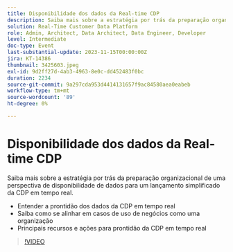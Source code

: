 ```yaml
---
title: Disponibilidade dos dados da Real-time CDP
description: Saiba mais sobre a estratégia por trás da preparação organizacional de uma perspectiva de disponibilidade de dados para um lançamento simplificado da CDP em tempo real. Entenda a disponibilidade de dados da CDP em tempo real e saiba como alinhar-se aos casos de uso de negócios como uma organizaçãoRecursos e ações fundamentais para a disponibilidade da CDP em tempo real
solution: Real-Time Customer Data Platform
role: Admin, Architect, Data Architect, Data Engineer, Developer
level: Intermediate
doc-type: Event
last-substantial-update: 2023-11-15T00:00:00Z
jira: KT-14386
thumbnail: 3425603.jpeg
exl-id: 9d2ff27d-4ab3-4963-8e0c-dd452483f0bc
duration: 2234
source-git-commit: 9a297cda953d4414131657f9ac84580aea0eabeb
workflow-type: tm+mt
source-wordcount: '89'
ht-degree: 0%

---
```


# Disponibilidade dos dados da Real-time CDP

Saiba mais sobre a estratégia por trás da preparação organizacional de uma perspectiva de disponibilidade de dados para um lançamento simplificado da CDP em tempo real.

* Entender a prontidão dos dados da CDP em tempo real
* Saiba como se alinhar em casos de uso de negócios como uma organização
* Principais recursos e ações para prontidão da CDP em tempo real

>[!VIDEO](https://video.tv.adobe.com/v/3457068/?learn=on&captions=por_br)

